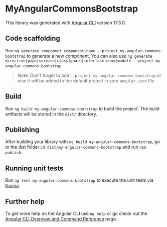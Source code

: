 # MyAngularCommonsBootstrap

This library was generated with [Angular CLI](https://github.com/angular/angular-cli) version 17.3.0.

## Code scaffolding

Run `ng generate component component-name --project my-angular-commons-bootstrap` to generate a new component. You can also use `ng generate directive|pipe|service|class|guard|interface|enum|module --project my-angular-commons-bootstrap`.
> Note: Don't forget to add `--project my-angular-commons-bootstrap` or else it will be added to the default project in your `angular.json` file. 

## Build

Run `ng build my-angular-commons-bootstrap` to build the project. The build artifacts will be stored in the `dist/` directory.

## Publishing

After building your library with `ng build my-angular-commons-bootstrap`, go to the dist folder `cd dist/my-angular-commons-bootstrap` and run `npm publish`.

## Running unit tests

Run `ng test my-angular-commons-bootstrap` to execute the unit tests via [Karma](https://karma-runner.github.io).

## Further help

To get more help on the Angular CLI use `ng help` or go check out the [Angular CLI Overview and Command Reference](https://angular.io/cli) page.
